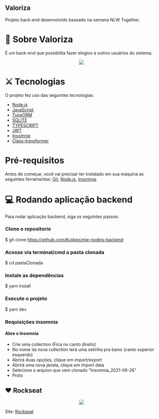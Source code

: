 ## Valoriza

<p>Projeto back-end desenvolvido baseado na semana NLW Together.
</p>

# 🔎 Sobre Valoriza

<p>É um back-end que possibilita fazer elogios a outros usuários do sistema.</p>
<p align="center"><img src="./imagens/telaInicial.PNG" ></p>

# ⚔ Tecnologias

O projeto fez uso das seguintes tecnologias:

- [Node.js](https://nodejs.org/en/)
- [JavaScript](https://www.javascript.com/)
- [TypeORM](https://typeorm.io/#/)
- [SQLITE](https://www.sqlite.org/index.html)
- [TYPESCRIPT](https://www.typescriptlang.org/l)
- [JWT](https://jwt.io/)
- [Insomnia](https://insomnia.rest/)
- [Class-transformer](https://github.com/typestack/class-transformer)

# Pré-requisitos

Antes de começar, você vai precisar ter instalado em sua máquina as seguintes ferramentas:
[Git](https://git-scm.com), [Node.js](https://nodejs.org/en/), [Insomnia](https://insomnia.rest/).

# 💻 Rodando aplicação backend

<p> Para rodar aplicação backend, siga os seguintes passos: </p>

### Clone o repositorio

\$ git clone <https://github.com/Kujikeo/nlw-nodejs-backend>

### Acesse via terminal/cmd a pasta clonada

\$ cd pastaClonada

### Instale as dependências

\$ yarn install

### Execute o projeto

\$ yarn dev

### Requisições insomnia

#### Abre o Insomnia

- Crie uma collection (Fica no canto direito)
- No nome da nova collection terá uma setinha pra baixo (canto superior esquerdo)
- Abrirá duas opções, clique em import/export
- Abrirá uma nova janela, clique em import data
- Selecione o arquivo que vem clonado "Insomnia_2021-06-26"
- Proto

## ❤️ Rockseat

<p align="center"><img src="./imgs/nlw.png" ></p>

Site:
[Rockseat](https://rocketseat.com.br/)
